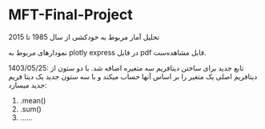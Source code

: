# MFT-Final-Project
تحلیل آمار مربوط به خودکشی از سال 1985 تا 2015 

نمودارهای مربوط به plotly express در فایل pdf قابل مشاهد‌ه‌ست.

1403/05/25: تابع جدید برای ساختن دیتافریم سه متغیره اضافه شد. با دو ستون از دیتافریم اصلی یک متغیر را بر اساس آنها حساب میکند و با سه ستون جدید یک دیتا فریم جدید میسازد:

1. .mean()
2. .sum()
3. ......
